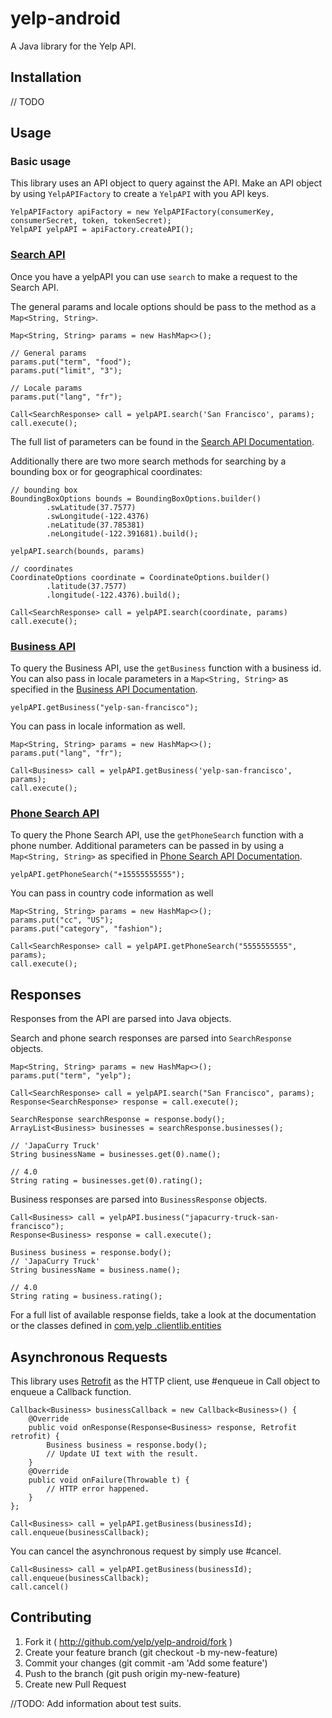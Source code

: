 # yelp-android
A Java library for the Yelp API. 

## Installation
// TODO

## Usage

### Basic usage
This library uses an API object to query against the API. Make an API object by using `YelpAPIFactory` to create a
`YelpAPI` with you API keys.
```
YelpAPIFactory apiFactory = new YelpAPIFactory(consumerKey, consumerSecret, token, tokenSecret);
YelpAPI yelpAPI = apiFactory.createAPI();
```

### [Search API](http://www.yelp.com/developers/documentation/v2/search_api)
Once you have a yelpAPI you can use `search` to make a request to the Search API.

The general params and locale options should be pass to the method as a `Map<String, String>`.
```
Map<String, String> params = new HashMap<>();

// General params
params.put("term", "food");
params.put("limit", "3");

// Locale params
params.put("lang", "fr");

Call<SearchResponse> call = yelpAPI.search('San Francisco', params);
call.execute();
```

The full list of parameters can be found in the [Search API Documentation](https://www.yelp.com/developers/documentation/v2/search_api).

Additionally there are two more search methods for searching by a bounding box or for geographical coordinates:
```
// bounding box
BoundingBoxOptions bounds = BoundingBoxOptions.builder()
        .swLatitude(37.7577)
        .swLongitude(-122.4376)
        .neLatitude(37.785381)
        .neLongitude(-122.391681).build();

yelpAPI.search(bounds, params)

// coordinates
CoordinateOptions coordinate = CoordinateOptions.builder()
        .latitude(37.7577)
        .longitude(-122.4376).build();

Call<SearchResponse> call = yelpAPI.search(coordinate, params)
call.execute();
```

### [Business API](http://www.yelp.com/developers/documentation/v2/business)
To query the Business API, use the `getBusiness` function with a business id. You can also pass in locale parameters in
 a `Map<String, String>` as specified in the [Business API Documentation](http://www.yelp.com/developers/documentation/v2/business).
```
yelpAPI.getBusiness("yelp-san-francisco");
```
You can pass in locale information as well.
```
Map<String, String> params = new HashMap<>();
params.put("lang", "fr");

Call<Business> call = yelpAPI.getBusiness('yelp-san-francisco', params);
call.execute();
```

### [Phone Search API](http://www.yelp.com/developers/documentation/v2/phone_search)
To query the Phone Search API, use the `getPhoneSearch` function with a phone number. Additional parameters can be
passed in by using a `Map<String, String>` as specified in [Phone Search API Documentation](https://www.yelp.com/developers/documentation/v2/phone_search).
```
yelpAPI.getPhoneSearch("+15555555555");
```
You can pass in country code information as well
```
Map<String, String> params = new HashMap<>();
params.put("cc", "US");
params.put("category", "fashion");

Call<SearchResponse> call = yelpAPI.getPhoneSearch("5555555555", params);
call.execute();
```

## Responses
Responses from the API are parsed into Java objects.

Search and phone search responses are parsed into `SearchResponse` objects.
```
Map<String, String> params = new HashMap<>();
params.put("term", "yelp");

Call<SearchResponse> call = yelpAPI.search("San Francisco", params);
Response<SearchResponse> response = call.execute();

SearchResponse searchResponse = response.body();
ArrayList<Business> businesses = searchResponse.businesses();

// 'JapaCurry Truck'
String businessName = businesses.get(0).name();

// 4.0
String rating = businesses.get(0).rating();
```

Business responses are parsed into `BusinessResponse` objects.
```
Call<Business> call = yelpAPI.business("japacurry-truck-san-francisco");
Response<Business> response = call.execute();

Business business = response.body();
// 'JapaCurry Truck'
String businessName = business.name();

// 4.0
String rating = business.rating();
```

For a full list of available response fields, take a look at the documentation or the classes defined in [com.yelp
.clientlib.entities](https://github.com/Yelp/yelp-android/tree/add_readme/src/main/java/com/yelp/clientlib/entities)

## Asynchronous Requests
This library uses [Retrofit](http://square.github.io/retrofit/) as the HTTP client, use #enqueue in Call object to 
enqueue a Callback function.
```
Callback<Business> businessCallback = new Callback<Business>() {
    @Override
    public void onResponse(Response<Business> response, Retrofit retrofit) {
        Business business = response.body();
        // Update UI text with the result.
    }
    @Override
    public void onFailure(Throwable t) {
        // HTTP error happened.
    }
};

Call<Business> call = yelpAPI.getBusiness(businessId);
call.enqueue(businessCallback);
```

You can cancel the asynchronous request by simply use #cancel.
```
Call<Business> call = yelpAPI.getBusiness(businessId);
call.enqueue(businessCallback);
call.cancel()
```

## Contributing
1. Fork it ( http://github.com/yelp/yelp-android/fork )
2. Create your feature branch (git checkout -b my-new-feature)
3. Commit your changes (git commit -am 'Add some feature')
4. Push to the branch (git push origin my-new-feature)
5. Create new Pull Request

//TODO: Add information about test suits.